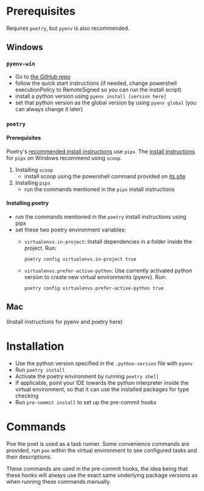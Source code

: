 # Prerequisites

Requires `poetry`, but `pyenv` is also recommended.

## Windows
### `pyenv-win`
- Go to [the GitHub repo](https://github.com/pyenv-win/pyenv-win)
- follow the quick start instructions (if needed, change powershell executionPolicy to RemoteSigned so you can run the install script)
- install a python version using `pyenv install [version here]`
- set that python version as the global version by using `pyenv global` (you can always change it later)

### `poetry`
#### Prerequisites

Poetry's [recommended install instructions](https://python-poetry.org/docs/#installation) use `pipx`. The [install instructions](https://github.com/pypa/pipx) for `pipx` on Windows recommend using `scoop`.

1. Installing `scoop`
    - install scoop using the powershell command provided on [its site](https://scoop.sh/)
2. Installing `pipx`
    - run the commands mentioned in the `pipx` install instructions

#### Installing poetry

- run the commands mentioned in the `poetry` install instructions using pipx
- set these two poetry environment variables:
  - `virtualenvs.in-project`: Install dependencies in a folder inside the project. Run: 
      
      `poetry config virtualenvs.in-project true`

  - `virtualenvs.prefer-active-python`: Use currently activated python version to create new virtual environments (pyenv). Run:
  
     `poetry config virtualenvs.prefer-active-python true`

## Mac

(Install instructions for pyenv and poetry here)

# Installation

- Use the python version specified in the `.python-version` file with `pyenv`
- Run `poetry install`
- Activate the poetry environment by running `poetry shell`
- If applicable, point your IDE towards the python interpreter inside the virtual environment, so that it can use the installed packages for type checking
- Run `pre-commit install` to set up the pre-commit hooks

# Commands

Poe the poet is used as a task runner. Some convenience commands are provided, run `poe` within the virtual environment to see configured tasks and their descriptions.

These commands are used in the pre-commit hooks, the idea being that these hooks will always use the exact same underlying package versions as when running these commands manually. 